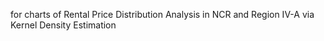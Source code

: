 for charts of Rental Price Distribution Analysis in NCR and Region IV-A via Kernel Density Estimation

